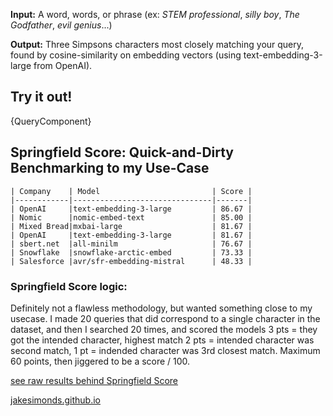 **Input:** A word, words, or phrase 
(ex: *STEM professional*, *silly boy*, *The Godfather*, *evil genius*...)

**Output:** Three Simpsons characters most closely matching  your query, found by cosine-similarity on embedding vectors (using text-embedding-3-large from OpenAI).  

## Try it out! 

{QueryComponent}


## Springfield Score: Quick-and-Dirty Benchmarking to my Use-Case
```
| Company    | Model                         | Score |
|------------|-------------------------------|-------|
| OpenAI     |text-embedding-3-large         | 86.67 |
| Nomic      |nomic-embed-text               | 85.00 |
| Mixed Bread|mxbai-large                    | 81.67 |
| OpenAI     |text-embedding-3-large         | 81.67 |
| sbert.net  |all-minilm                     | 76.67 |
| Snowflake  |snowflake-arctic-embed         | 73.33 |
| Salesforce |avr/sfr-embedding-mistral      | 48.33 |
```


### Springfield Score logic:
Definitely not a flawless methodology, but wanted something close to my usecase. I made 20 queries that did correspond to a single character in the dataset, and then I searched 20 times, and scored the models 3 pts = they got the intended character, highest match 2 pts = intended character was second match, 1 pt = indended character was 3rd closest match. Maximum 60 points, then jiggered to be a score / 100. 

[see raw results behind Springfield Score](https://github.com/jakesimonds/Simpsons-react/tree/openAI/tests/results)


[jakesimonds.github.io](https://jakesimonds.github.io)


